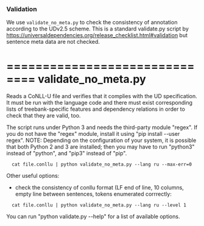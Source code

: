 ### Validation 

We use `validate_no_meta.py` to check the consistency of annotation according to the UDv2.5 scheme. 
This is a standard validate.py script by https://universaldependencies.org/release_checklist.html#validation
but sentence meta data are not checked. 

==============================
validate_no_meta.py
==============================

Reads a CoNLL-U file and verifies that it complies with the UD specification. It must be run with the language
code and there must exist corresponding lists of treebank-specific features and dependency relations in order
to check that they are valid, too.

The script runs under Python 3 and needs the third-party module "regex". If you do not have the "regex" module,
install it using "pip install --user regex". NOTE: Depending on the configuration of your system, it is possible
that both Python 2 and 3 are installed; then you may have to run "python3" instead of "python", and "pip3"
instead of "pip".

```
  cat file.conllu | python validate_no_meta.py --lang ru --max-err=0
```

Other useful options:

* check the consistency of conllu format (LF end of line, 10 columns, empty line between sentences, tokens enumerated corrrectly:

```
  cat file.conllu | python validate_no_meta.py --lang ru --level 1
```   

You can run "python validate.py --help" for a list of available options.


